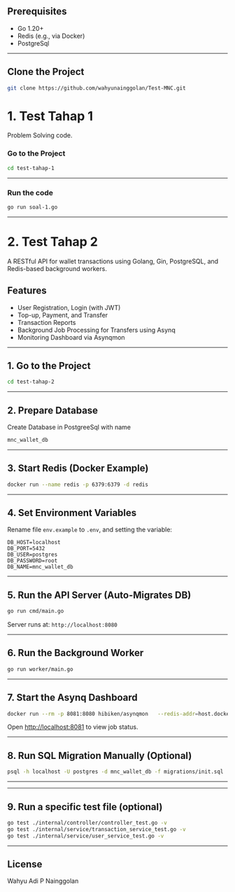 ## Prerequisites
- Go 1.20+
- Redis (e.g., via Docker)
- PostgreSql

----

##  Clone the Project
```bash
git clone https://github.com/wahyunainggolan/Test-MNC.git
```

# 1. Test Tahap 1
Problem Solving code.

### Go to the Project

```bash
cd test-tahap-1
```
---

### Run the code

```bash
go run soal-1.go
```
---

# 2. Test Tahap 2

A RESTful API for wallet transactions using Golang, Gin, PostgreSQL, and Redis-based background workers.

## Features
- User Registration, Login (with JWT)
- Top-up, Payment, and Transfer
- Transaction Reports
- Background Job Processing for Transfers using Asynq
- Monitoring Dashboard via Asynqmon

---

## 1. Go to the Project

```bash
cd test-tahap-2
```

---

## 2. Prepare Database

Create Database in PostgreeSql with name 

```bash
mnc_wallet_db
```
---

## 3. Start Redis (Docker Example)

```bash
docker run --name redis -p 6379:6379 -d redis
```

---

## 4. Set Environment Variables

Rename file `env.example` to `.env`, and setting the variable:

```
DB_HOST=localhost
DB_PORT=5432
DB_USER=postgres
DB_PASSWORD=root
DB_NAME=mnc_wallet_db
```

---

## 5. Run the API Server (Auto-Migrates DB)

```bash
go run cmd/main.go
```

Server runs at: `http://localhost:8080`

---

## 6. Run the Background Worker

```bash
go run worker/main.go
```

---

## 7. Start the Asynq Dashboard

```bash
docker run --rm -p 8081:8080 hibiken/asynqmon   --redis-addr=host.docker.internal:6379
```

Open [http://localhost:8081](http://localhost:8081) to view job status.

---

## 8. Run SQL Migration Manually (Optional)

```bash
psql -h localhost -U postgres -d mnc_wallet_db -f migrations/init.sql
```

---

---

## 9. Run a specific test file (optional) 

```bash
go test ./internal/controller/controller_test.go -v
go test ./internal/service/transaction_service_test.go -v
go test ./internal/service/user_service_test.go -v
```

---



## License

Wahyu Adi P Nainggolan